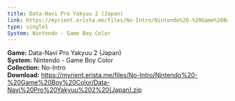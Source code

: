 ```yaml
---
title: Data-Navi Pro Yakyuu 2 (Japan)
link: https://myrient.erista.me/files/No-Intro/Nintendo%20-%20Game%20Boy%20Color/Data-Navi%20Pro%20Yakyuu%202%20(Japan).zip
type: single1
System: Nintendo - Game Boy Color
---
```

<b>Game:</b> Data-Navi Pro Yakyuu 2 (Japan)<br>
<b>System:</b> Nintendo - Game Boy Color<br>
<b>Collection:</b> No-Intro<br>
<b>Download:</b> https://myrient.erista.me/files/No-Intro/Nintendo%20-%20Game%20Boy%20Color/Data-Navi%20Pro%20Yakyuu%202%20(Japan).zip